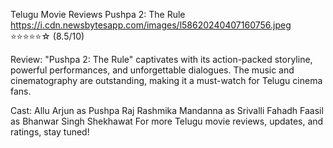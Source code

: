 Telugu Movie Reviews
Pushpa 2: The Rule
https://i.cdn.newsbytesapp.com/images/l58620240407160756.jpeg
⭐⭐⭐⭐⭐☆ (8.5/10)

Review:
"Pushpa 2: The Rule" captivates with its action-packed storyline, powerful performances, and unforgettable dialogues. The music and cinematography are outstanding, making it a must-watch for Telugu cinema fans.

Cast:
Allu Arjun as Pushpa Raj
Rashmika Mandanna as Srivalli
Fahadh Faasil as Bhanwar Singh Shekhawat
For more Telugu movie reviews, updates, and ratings, stay tuned!
